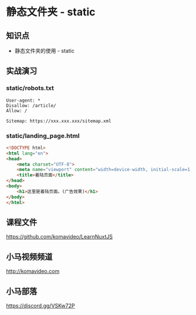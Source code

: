 静态文件夹 - static
==================

## 知识点

* 静态文件夹的使用 - static

## 实战演习

### static/robots.txt

```
User-agent: *
Disallow: /article/
Allow: /

Sitemap: https://xxx.xxx.xxx/sitemap.xml
```

### static/landing_page.html

```html
<!DOCTYPE html>
<html lang="en">
<head>
    <meta charset="UTF-8">
    <meta name="viewport" content="width=device-width, initial-scale=1.0">
    <title>着陆页面</title>
</head>
<body>
    <h1>这里是着陆页面。(广告效果)</h1>
</body>
</html>
```

## 课程文件

https://github.com/komavideo/LearnNuxtJS

## 小马视频频道

http://komavideo.com

## 小马部落

https://discord.gg/VSKw72P